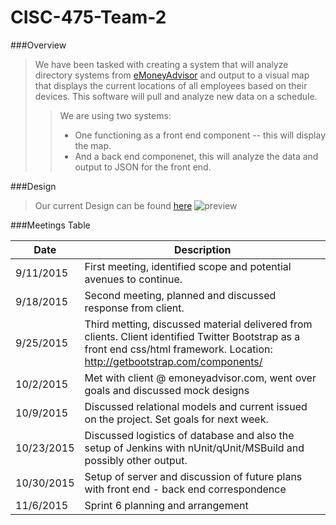 # CISC-475-Team-2

###Overview
>We have been tasked with creating a system that will analyze directory systems from [eMoneyAdvisor](http://www.emoneyadvisor.com) and output to a visual map that displays the current locations of all employees based on their devices.  This software will pull and analyze new data on a schedule.
>> We are using two systems:
>> + One functioning as a front end component -- this will display the map.
>> + And a back end componenet, this will analyze the data and output to JSON for the front end.


###Design
>Our current Design can be found [here](https://github.com/CISC-475-Team-2/Mock-Design)
![preview](http://i.imgur.com/x7JBwbP.png)


###Meetings Table

|Date | Description|
|-----| -----------|
|9/11/2015| First meeting, identified scope and potential avenues to continue.|
|9/18/2015|  Second meeting, planned and discussed response from client.|
|9/25/2015|  Third metting, discussed material delivered from clients. Client identified Twitter Bootstrap as a front end css/html framework. Location: http://getbootstrap.com/components/|
|10/2/2015| Met with client @ emoneyadvisor.com, went over goals and discussed mock designs|
|10/9/2015| Discussed relational models and current issued on the project.  Set goals for next week.|
|10/23/2015| Discussed logistics of database and also the setup of Jenkins with nUnit/qUnit/MSBuild and possibly other output.|
|10/30/2015| Setup of server and discussion of future plans with front end - back end correspondence|
|11/6/2015| Sprint 6 planning and arrangement|
